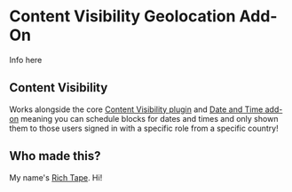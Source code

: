 # Content Visibility Geolocation Add-On

Info here

## Content Visibility

Works alongside the core [Content Visibility plugin](https://github.com/richardtape/content-visibility) and [Date and Time add-on](https://github.com/richardtape/content-visibility-date-and-time) meaning you can schedule blocks for dates and times and only shown them to those users signed in with a specific role from a specific country!

## Who made this?

My name's [Rich Tape](https://richardtape.com/). Hi! 